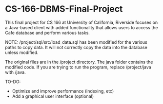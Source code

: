# CS-166-DBMS-Final-Project
This final project for CS 166 at University of California, Riverside focuses on a Java-based client with added functionality that allows users to access the Cafe database and perform various tasks.



NOTE: /project/sql/src/load_data.sql has been modified for the various paths to copy data. It will not correctly copy the data into the database unless modified.

The original files are in the /project directory.
The java folder contains the modified code. If you are trying to run the program, replace /project/java with /java.



TO-DO:
- Optimize and improve performance (indexing, etc)
- Add a graphical user interface (optional)
